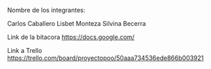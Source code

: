 Nombre de los integrantes:

Carlos Caballero
 Lisbet Monteza
 Silvina Becerra

Link de la bitacora 
https://docs.google.com/

Link a Trello
https://trello.com/board/proyectopoo/50aaa734536ede866b003921
